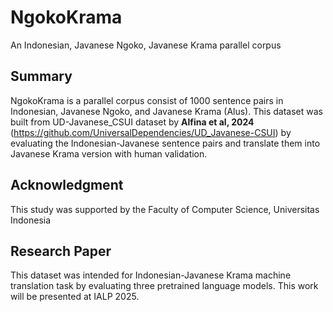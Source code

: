 # NgokoKrama
An Indonesian, Javanese Ngoko, Javanese Krama parallel corpus

## Summary
NgokoKrama is a parallel corpus consist of 1000 sentence pairs in Indonesian, Javanese Ngoko, and Javanese Krama (Alus). This dataset was built from UD-Javanese_CSUI dataset by **Alfina et al, 2024** (https://github.com/UniversalDependencies/UD_Javanese-CSUI) by evaluating the Indonesian-Javanese sentence pairs and translate them into Javanese Krama version with human validation.

## Acknowledgment
This study was supported by the Faculty of Computer Science, Universitas Indonesia

## Research Paper
This dataset was intended for Indonesian-Javanese Krama machine translation task by evaluating three pretrained language models. This work will be presented at IALP 2025.
